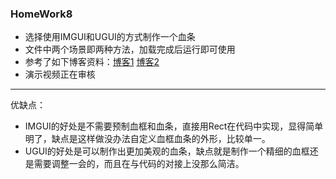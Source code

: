 ### HomeWork8
* 选择使用IMGUI和UGUI的方式制作一个血条
* 文件中两个场景即两种方法，加载完成后运行即可使用
* 参考了如下博客资料：[博客1](https://blog.csdn.net/cuiyh1993/article/details/50389327)  [博客2](https://blog.csdn.net/yaoxh6/article/details/80545708)
* 演示视频正在审核

-------------------------------

优缺点：
* IMGUI的好处是不需要预制血框和血条，直接用Rect在代码中实现，显得简单明了，缺点是这样做没办法自定义血框血条的外形，比较单一。
* UGUI的好处是可以制作出更加美观的血条，缺点就是制作一个精细的血框还是需要调整一会的，而且在与代码的对接上没那么简洁。

